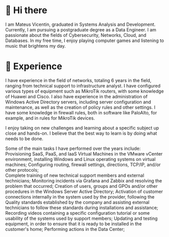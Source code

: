  # 👋 Hi there
 
I am Mateus Vicentin, graduated in Systems Analysis and Development. Currently, I am pursuing a postgraduate degree as a Data Engineer. I am passionate about the fields of Cybersecurity, Networks, Cloud, and Databases. In my free time, I enjoy playing computer games and listening to music that brightens my day.

# 🚀 Experience

I have experience in the field of networks, totaling 6 years in the field, ranging from technical support to infrastructure analyst. I have configured various types of equipment such as MikroTik routers, with some knowledge of Huawei and Cisco. I also have experience in the administration of Windows Active Directory servers, including server configuration and maintenance, as well as the creation of policy rules and other settings. I have some knowledge in firewall rules, both in software like PaloAlto, for example, and in rules for MikroTik devices.   

I enjoy taking on new challenges and learning about a specific subject up close and hands-on. I believe that the best way to learn is by doing what needs to be done.

Some of the main tasks I have performed over the years include:                                      
Provisioning SaaS, PaaS, and IaaS Virtual Machines in the VMware vCenter environment, installing Windows and Linux operating systems on virtual machines;
Configuring routing, firewall settings, directions, TCP/IP, and/or other protocols;        
Complete training of new technical support members and external technicians;
Monitoring incidents via Grafana and Zabbix and resolving the problem that occurred;
Creation of users, groups and GPOs and/or other procedures in the Windows Server Active Directory;
Activation of customer connections internally in the system used by the provider, following the Quality standards established by the company and assisting external technicians to follow these standards during installations and assistance;
Recording videos containing a specific configuration tutorial or some usability of the systems used by support members;
Updating and testing equipment, in order to ensure that it is ready to be installed in the customer's home;
Performing actions in the Data Center;
